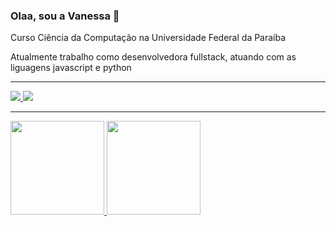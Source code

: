 ### Olaa, sou a Vanessa 👋


  <p>  Curso Ciência da Computação na Universidade Federal da Paraíba  </p> 
  <p>  Atualmente trabalho como desenvolvedora fullstack, atuando com as liguagens javascript e python </p> 
 
  
  <hr/>
  <a href="https://www.linkedin.com/in/vanessa-lima-pessoa/" target="_blank">
     <img src="https://img.shields.io/badge/-LinkedIn-%230077B5?style=for-the-badge&logo=linkedin&logoColor=white" target="_blank">
  </a> 
   <a href="https://www.instagram.com/dev_vanessap/" target="_blank">
      <img src="https://img.shields.io/badge/-Instagram-%23E4405F?style=for-the-badge&logo=instagram&logoColor=white" target="_blank">
  </a>

    
<hr/>
    
<div>
  <a href="https://github.com/VanessaPessoa">
  <img height="150em"  src="https://github-readme-stats.vercel.app/api?username=VanessaPessoa&show_icons=true&theme=dracula&include_all_commits=true&count_private=true"/>
  <img height="150em" src="https://github-readme-stats.vercel.app/api/top-langs/?username=VanessaPessoa&layout=compact&langs_count=7&theme=dracula"/>
</div>
